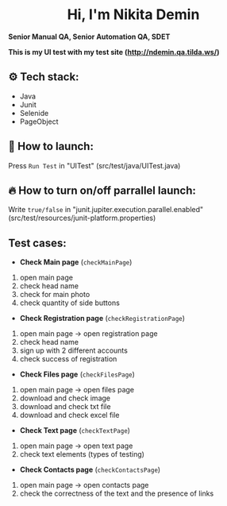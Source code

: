 <h1 align="center">
Hi, I'm Nikita Demin </h1>

**Senior Manual QA, Senior Automation QA, SDET**

**This is my UI test with my test site (http://ndemin.qa.tilda.ws/)**


## ⚙ Tech stack:
* Java
* Junit
* Selenide
* PageObject

## 🚀 How to launch:

Press `Run Test` in "UITest" (src/test/java/UITest.java)

## 🔥 How to turn on/off parrallel launch:

Write `true/false` in "junit.jupiter.execution.parallel.enabled" (src/test/resources/junit-platform.properties)

## Test cases:

*  **Check Main page** (`checkMainPage`)
1) open main page
2) check head name
3) check for main photo
4) check quantity of side buttons

*  **Check Registration page** (`checkRegistrationPage`)
1) open main page -> open registration page
2) check head name
3) sign up with 2 different accounts
4) check success of registration

*  **Check Files page** (`checkFilesPage`)
1) open main page -> open files page
2) download and check image
3) download and check txt file
4) download and check excel file

* **Check Text page** (`checkTextPage`)
1)  open main page -> open text page
2) check text elements (types of testing)

*  **Check Contacts page** (`checkContactsPage`)
1) open main page -> open contacts page
2) check the correctness of the text and the presence of links